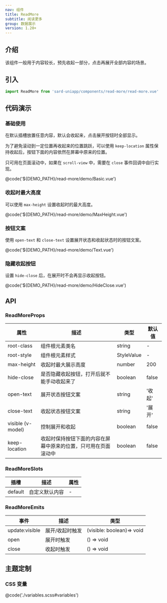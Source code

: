 ```yaml
---
nav: 组件
title: ReadMore
subtitle: 阅读更多
group: 数据展示
version: 1.20+
---
```


## 介绍

该组件一般用于内容较长，预先收起一部分，点击再展开全部内容的场景。

## 引入

```ts
import ReadMore from 'sard-uniapp/components/read-more/read-more.vue'
```

## 代码演示

### 基础使用

在默认插槽放置任意内容，默认会收起来，点击展开按钮时全部显示。

为了避免滚动到一定位置再收起来的位置跳跃，可以使用 `keep-location` 属性保持收起后，按钮下面的内容依然在屏幕中原来的位置。

只可用在页面滚动中，如果在 `scroll-view` 中，需要在 `close` 事件回调中自行实现。

@code('${DEMO_PATH}/read-more/demo/Basic.vue')

### 收起时最大高度

可以使用 `max-height` 设置收起时的最大高度。

@code('${DEMO_PATH}/read-more/demo/MaxHeight.vue')

### 按钮文案

使用 `open-text` 和 `close-text` 设置展开状态和收起状态时的按钮文案。

@code('${DEMO_PATH}/read-more/demo/Text.vue')

### 隐藏收起按钮

设置 `hide-close` 后，在展开时不会再显示收起按钮。

@code('${DEMO_PATH}/read-more/demo/HideClose.vue')

## API

### ReadMoreProps

| 属性              | 描述                                                           | 类型       | 默认值 |
| ----------------- | -------------------------------------------------------------- | ---------- | ------ |
| root-class        | 组件根元素类名                                                 | string     | -      |
| root-style        | 组件根元素样式                                                 | StyleValue | -      |
| max-height        | 收起时最大展示高度                                             | number     | 200    |
| hide-close        | 是否隐藏收起按钮，打开后就不能手动收起来了                     | boolean    | false  |
| open-text         | 展开状态按钮文案                                               | string     | '收起' |
| close-text        | 收起状态按钮文案                                               | string     | '展开' |
| visible (v-model) | 控制展开和收起                                                 | boolean    | false  |
| keep-location     | 收起时保持按钮下面的内容在屏幕中原来的位置，只可用在页面滚动中 | boolean    | false  |

### ReadMoreSlots

| 插槽    | 描述           | 属性 |
| ------- | -------------- | ---- |
| default | 自定义默认内容 | -    |

### ReadMoreEmits

| 事件           | 描述            | 类型                      |
| -------------- | --------------- | ------------------------- |
| update:visible | 展开/收起时触发 | (visible: boolean)=> void |
| open           | 展开时触发      | () => void                |
| close          | 收起时触发      | () => void                |

## 主题定制

### CSS 变量

@code('./variables.scss#variables')
